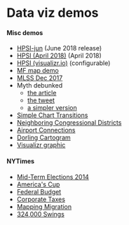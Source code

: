 # Data viz demos

#### Misc demos

* [HPSI-jun](https://pbogden.com/fm/hpsi/hpsi-jun/demo.html) (June 2018 release)
* [HPSI (April 2018)](https://pbogden.com/fm/hpsi/hpsi/demo.html) (April 2018)
* [HPSI (visualizr.io)](https://www.visualizr.io/hpsi/) (configurable)
* [MF map demo](https://pbogden.com/fm/mf/1)
* [MLSS Dec 2017](https://pbogden.com/fm/mlss/11/demo.html)
* Myth debunked
    * [the article](http://www.fanniemae.com/portal/research-insights/perspectives/030116-simmons.html)
    * [the tweet](https://pbogden.com/myth/)
    * [a simpler version](https://pbogden.com/fm/25/)
* [Simple Chart Transitions](https://bl.ocks.org/mbostock/raw/1256572/)
* [Neighboring Congressional Districts](https://bl.ocks.org/mbostock/raw/8814734/)
* [Airport Connections](https://mbostock.github.io/d3/talk/20111116/airports.html)
* [Dorling Cartogram](https://bl.ocks.org/veltman/raw/33dbad5aa12d92b977fd29128eb5358e/)
* [Visualizr graphic](http://pbogden.com/visualizr)

#### NYTimes

* [Mid-Term Elections 2014](https://www.nytimes.com/interactive/2014/11/04/upshot/senate-maps.html)
* [America's Cup](https://archive.nytimes.com/www.nytimes.com/interactive/2013/09/25/sports/americas-cup-course.html)
* [Federal Budget](http://www.nytimes.com/interactive/2012/02/13/us/politics/2013-budget-proposal-graphic.html?_r=0)
* [Corporate Taxes](https://archive.nytimes.com/www.nytimes.com/interactive/2013/05/25/sunday-review/corporate-taxes.html)
* [Mapping Migration](https://www.nytimes.com/2014/08/16/upshot/mapping-migration-in-the-united-states-since-1900.html)
* [324,000 Swings](https://www.nytimes.com/interactive/2014/09/14/sports/baseball/jeter-swings.html)
